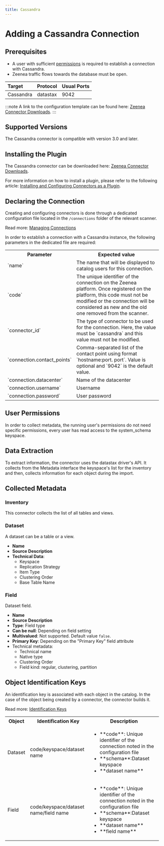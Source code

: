 ```yaml
---
title: Cassandra
---
```


# Adding a Cassandra Connection

## Prerequisites

* A user with sufficient [permissions](#user-permissions) is required to establish a connection with Cassandra.
* Zeenea traffic flows towards the database must be open. 

| Target | Protocol	| Usual Ports |
| :--- | :--- | :--- |
| Cassandra | datastax | 9042 |

:::note
A link to the configuration template can be found here: [Zeenea Connector Downloads](./zeenea-connectors-list).
:::

## Supported Versions

The Cassandra connector is compatible with version 3.0 and later. 

## Installing the Plugin

The Cassandra connector can be downloaded here: [Zeenea Connector Downloads](./zeenea-connectors-list).

For more information on how to install a plugin, please refer to the following article: [Installing and Configuring Connectors as a Plugin](./zeenea-connectors-install-as-plugin).

## Declaring the Connection
  
Creating and configuring connectors is done through a dedicated configuration file located in the `/connections` folder of the relevant scanner.
 
Read more: [Managing Connections](./zeenea-managing-connections)
 
In order to establish a connection with a Cassandra instance, the following parameters in the dedicated file are required:
 
<table>
  <tr>
    <th>Parameter</th>
    <th>Expected value</th>
  </tr>
  <tr>
    <td>`name`</td>
    <td>The name that will be displayed to catalog users for this connection.</td>
  </tr>
  <tr>
    <td>`code`</td>
    <td>The unique identifier of the connection on the Zeenea platform. Once registered on the platform, this code must not be modified or the connection will be considered as new and the old one removed from the scanner.</td>
  </tr>
  <tr>
    <td>`connector_id`</td>
    <td>The type of connector to be used for the connection. Here, the value must be `cassandra` and this value must not be modified.</td>
  </tr>
  <tr>
    <td>`connection.contact_points`</td>
    <td>Comma-separated list of the contact point using format `hostname:port. port`. Value is optional and `9042` is the default value.</td>
  </tr>
  <tr>
    <td>`connection.datacenter`</td>
    <td>Name of the datacenter</td>
  </tr>
  <tr>
    <td>`connection.username`</td>
    <td>Username</td>
  </tr>
  <tr>
    <td>`connection.password`</td>
    <td>User password</td>
  </tr>
</table>

## User Permissions

In order to collect metadata, the running user's permissions do not need specific permissions, every user has read access to the system_schema keyspace.

## Data Extraction

To extract information, the connector uses the datastax driver's API. It collects from the Metadata interface the keyspace's list for the inventory and then, collects information for each object during the import.
  
## Collected Metadata

### Inventory

This connector collects the list of all tables and views.  

### Dataset

A dataset can be a table or a view. 

* **Name**
* **Source Description**
* **Technical Data**:
  * Keyspace
  * Replication Strategy
  * Item Type
  * Clustering Order
  * Base Table Name

### Field

Dataset field. 

* **Name**
* **Source Description**
* **Type**: Field type
* **Can be null**: Depending on field setting 
* **Multivalued**: Not supported. Default value `false`.
* **Primary Key**: Depending on the "Primary Key" field attribute
* Technical metadata:
  * Technical name
  * Native type
  * Clustering Order
  * Field kind: regular, clustering, partition
 
## Object Identification Keys

An identification key is associated with each object in the catalog. In the case of the object being created by a connector, the connector builds it.

Read more: [Identification Keys](./zeenea-identification-keys)

<table>
  <tr>
    <th>Object</th>
    <th>Identification Key</th>
    <th>Description</th>
  </tr>
  <tr>
    <td>Dataset</td>
    <td>code/keyspace/dataset name</td>
    <td>
      <ul>
      <li>**code**: Unique identifier of the connection noted in the configuration file</li>
      <li>**schema**:Dataset keyspace</li>
      <li>**dataset name**</li>
      </ul>
    </td>
  </tr>
  <tr>
    <td>Field</td>
    <td>code/keyspace/dataset name/field name</td>
    <td>
      <ul>
      <li>**code**:  Unique identifier of the connection noted in the configuration file</li>
      <li>**schema**:Dataset keyspace</li>
      <li>**dataset name**</li>
      <li>**field name**</li>
      </ul>
    </td>
  </tr>
</table>
